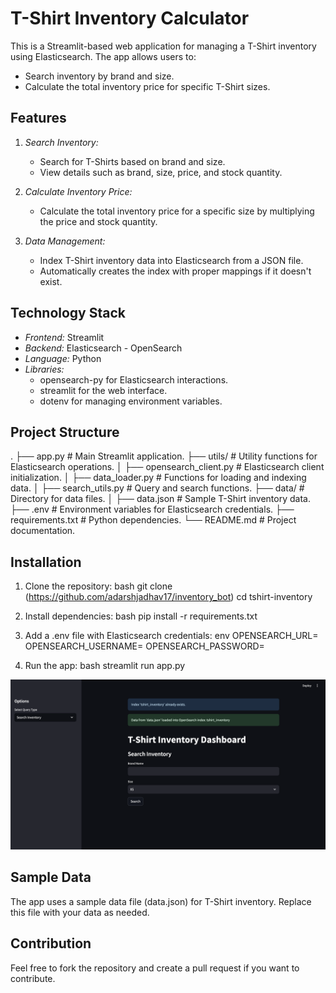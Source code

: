 # T-Shirt Inventory Calculator

This is a Streamlit-based web application for managing a T-Shirt inventory using Elasticsearch. The app allows users to:
- Search inventory by brand and size.
- Calculate the total inventory price for specific T-Shirt sizes.

## Features

1. *Search Inventory:*
   - Search for T-Shirts based on brand and size.
   - View details such as brand, size, price, and stock quantity.

2. *Calculate Inventory Price:*
   - Calculate the total inventory price for a specific size by multiplying the price and stock quantity.

3. *Data Management:*
   - Index T-Shirt inventory data into Elasticsearch from a JSON file.
   - Automatically creates the index with proper mappings if it doesn't exist.

## Technology Stack

- *Frontend:* Streamlit
- *Backend:* Elasticsearch - OpenSearch
- *Language:* Python
- *Libraries:* 
  - opensearch-py for Elasticsearch interactions.
  - streamlit for the web interface.
  - dotenv for managing environment variables.

## Project Structure


.
├── app.py                # Main Streamlit application.
├── utils/                # Utility functions for Elasticsearch operations.
│   ├── opensearch_client.py  # Elasticsearch client initialization.
│   ├── data_loader.py        # Functions for loading and indexing data.
│   ├── search_utils.py       # Query and search functions.
├── data/                # Directory for data files.
│   ├── data.json           # Sample T-Shirt inventory data.
├── .env                 # Environment variables for Elasticsearch credentials.
├── requirements.txt     # Python dependencies.
└── README.md            # Project documentation.


## Installation

1. Clone the repository:
   bash
   git clone (https://github.com/adarshjadhav17/inventory_bot)
   cd tshirt-inventory
   

2. Install dependencies:
   bash
   pip install -r requirements.txt
   

3. Add a .env file with Elasticsearch credentials:
   env
   OPENSEARCH_URL=<your-elasticsearch-url>
   OPENSEARCH_USERNAME=<your-username>
   OPENSEARCH_PASSWORD=<your-password>
   

4. Run the app:
   bash
   streamlit run app.py

![Alt Text](https://github.com/adarshjadhav17/inventory_bot/blob/main/inventory1.png)

## Sample Data

The app uses a sample data file (data.json) for T-Shirt inventory. Replace this file with your data as needed.

## Contribution

Feel free to fork the repository and create a pull request if you want to contribute.
